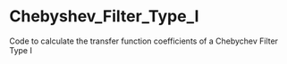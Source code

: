 # Chebyshev_Filter_Type_I
Code to calculate the transfer function coefficients of a Chebychev Filter Type I
